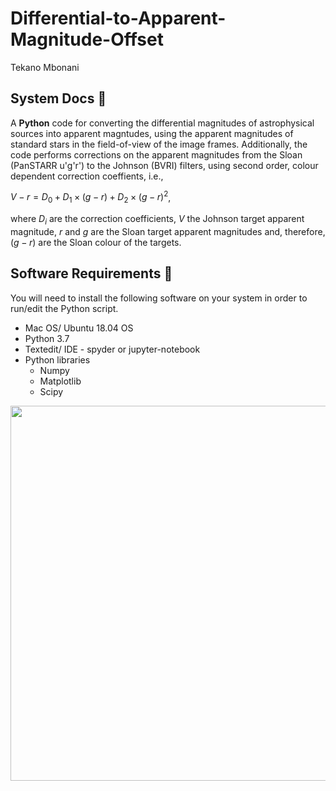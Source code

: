 # Differential-to-Apparent-Magnitude-Offset
Tekano Mbonani

## System Docs 📃
A **Python** code for converting the differential magnitudes of astrophysical sources into apparent magntudes, using the apparent magnitudes of standard stars in the field-of-view of the image frames. Additionally, the code performs corrections on the apparent magnitudes from the Sloan (PanSTARR u'g'r') to the Johnson (BVRI) filters, using second order, colour dependent correction coeffients, i.e.,

$V - r = D_{0} + D_{1} \times \left( g - r \right) + D_{2} \times \left( g - r \right)^{2}$,

where $D_{i}$ are the correction coefficients, $V$ the Johnson target apparent magnitude, $r$ and $g$ are the Sloan target apparent magnitudes and, therefore, $(g - r)$ are the Sloan colour of the targets.
## Software Requirements 🔌
You will need to install the following software on your system in order to run/edit the Python script.
* Mac OS/ Ubuntu 18.04 OS
* Python 3.7
* Textedit/ IDE - spyder or jupyter-notebook
* Python libraries
  * Numpy
  * Matplotlib
  * Scipy
<p align="center">
  <img align="center" width="700" height="600" src="[https://github.com/T3kan0/Differential-to-Apparent-Magnitude-Offset/blob/main/off_set_apparent.png)https://github.com/T3kan0/Differential-to-Apparent-Magnitude-Offset/blob/main/off_set_apparent.png]">
</p>

